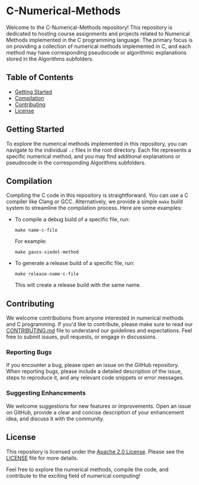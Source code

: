 # C-Numerical-Methods

Welcome to the C-Numerical-Methods repository! This repository is dedicated to hosting course assignments and projects related to Numerical Methods implemented in the C programming language. The primary focus is on providing a collection of numerical methods implemented in C, and each method may have corresponding pseudocode or algorithmic explanations stored in the Algorithms subfolders.

## Table of Contents

- [Getting Started](#getting-started)
- [Compilation](#compilation)
- [Contributing](#contributing)
- [License](#license)

## Getting Started

To explore the numerical methods implemented in this repository, you can navigate to the individual `.c` files in the root directory. Each file represents a specific numerical method, and you may find additional explanations or pseudocode in the corresponding Algorithms subfolders.

## Compilation

Compiling the C code in this repository is straightforward. You can use a C compiler like Clang or GCC. Alternatively, we provide a simple `make` build system to streamline the compilation process. Here are some examples:

- To compile a debug build of a specific file, run:
  ```
  make name-c-file
  ```
  For example:
  ```
  make gauss-siedel-method
  ```
- To generate a release build of a specific file, run:
  ```
  make release-name-c-file
  ```
  This will create a release build with the same name.


## Contributing

We welcome contributions from anyone interested in numerical methods and C programming. If you'd like to contribute, please make sure to read our [CONTRIBUTING.md](CONTRIBUTING.md) file to understand our guidelines and expectations. Feel free to submit issues, pull requests, or engage in discussions.

### Reporting Bugs

If you encounter a bug, please open an issue on the GitHub repository. When reporting bugs, please include a detailed description of the issue, steps to reproduce it, and any relevant code snippets or error messages.

### Suggesting Enhancements

We welcome suggestions for new features or improvements. Open an issue on GitHub, provide a clear and concise description of your enhancement idea, and discuss it with the community.

## License

This repository is licensed under the [Apache 2.0 License](LICENSE). Please see the [LICENSE](LICENSE) file for more details.

Feel free to explore the numerical methods, compile the code, and contribute to the exciting field of numerical computing!